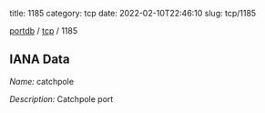 title: 1185
category: tcp
date: 2022-02-10T22:46:10
slug: tcp/1185

[portdb](/) / [tcp](/category/tcp.html) / 1185


## IANA Data

_Name:_ catchpole

_Description:_ Catchpole port

